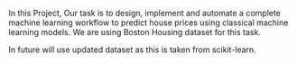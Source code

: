  In this Project, Our task is to design, implement and automate a complete machine learning workflow to predict house prices using classical machine learning models.
 We are using Boston Housing dataset for this task. 

 In future will use updated dataset as this is taken from scikit-learn.

 
